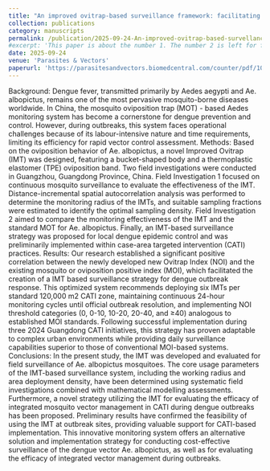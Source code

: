 ```yaml
---
title: "An improved ovitrap-based surveillance framework: facilitating cost-efficient monitoring and efficacy assessment of integrated vector management strategies for dengue outbreak control"
collection: publications
category: manuscripts
permalink: /publication/2025-09-24-An-improved-ovitrap-based-survellance-framework
#excerpt: 'This paper is about the number 1. The number 2 is left for future work.'
date: 2025-09-24
venue: 'Parasites & Vectors'
paperurl: 'https://parasitesandvectors.biomedcentral.com/counter/pdf/10.1186/s13071-025-07002-8.pdf'
---
```



Background: Dengue fever, transmitted primarily by Aedes aegypti and Ae. albopictus, remains one of the most pervasive mosquito-borne diseases worldwide. In China, the mosquito oviposition trap (MOT) - based Aedes monitoring system has become a cornerstone for dengue prevention and control. However, during outbreaks, this system faces operational challenges because of its labour-intensive nature and time requirements, limiting its efficiency for rapid vector control assessment. Methods: Based on the oviposition behavior of Ae. albopictus, a novel Improved Ovitrap (IMT) was designed, featuring a bucket-shaped body and a thermoplastic elastomer (TPE) oviposition band. Two field investigations were conducted in Guangzhou, Guangdong Province, China. Field Investigation 1 focused on continuous mosquito surveillance to evaluate the effectiveness of the IMT. Distance-incremental spatial autocorrelation analysis was performed to determine the monitoring radius of the IMTs, and suitable sampling fractions were estimated to identify the optimal sampling density. Field Investigation 2 aimed to compare the monitoring effectiveness of the IMT and the standard MOT for Ae. albopictus. Finally, an IMT-based surveillance strategy was proposed for local dengue epidemic control and was preliminarily implemented within case-area targeted intervention (CATI) practices. Results: Our research established a significant positive correlation between the newly developed new Ovitrap Index (NOI) and the existing mosquito or oviposition positive index (MOI), which facilitated the creation of a IMT based surveillance strategy for dengue outbreak response. This optimized system recommends deploying six IMTs per standard 120,000 m2 CATI zone, maintaining continuous 24-hour monitoring cycles until official outbreak resolution, and implementing NOI threshold categories (0, 0-10, 10-20, 20-40, and ≥40) analogous to established MOI standards. Following successful implementation during three 2024 Guangdong CATI initiatives, this strategy has proven adaptable to complex urban environments while providing daily surveillance capabilities superior to those of conventional MOI-based systems. Conclusions: In the present study, the IMT was developed and evaluated for field surveillance of Ae. albopictus mosquitoes. The core usage parameters of the IMT-based surveillance system, including the working radius and area deployment density, have been determined using systematic field investigations combined with mathematical modelling assessments. Furthermore, a novel strategy utilizing the IMT for evaluating the efficacy of integrated mosquito vector management in CATI during dengue outbreaks has been proposed. Preliminary results have confirmed the feasibility of using the IMT at outbreak sites, providing valuable support for CATI-based implementation. This innovative monitoring system offers an alternative solution and implementation strategy for conducting cost-effective surveillance of the dengue vector Ae. albopictus, as well as for evaluating the efficacy of integrated vector management during outbreaks.